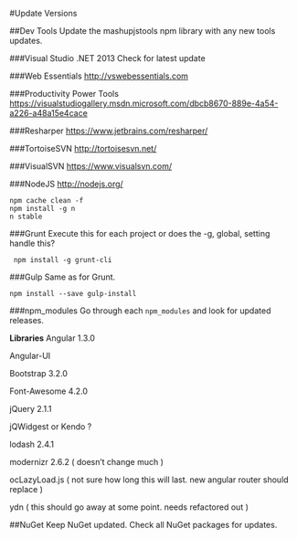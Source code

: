 #Update Versions

##Dev Tools
Update the mashupjstools npm library with any new tools updates.

###Visual Studio .NET 2013
Check for latest update

###Web Essentials
http://vswebessentials.com

###Productivity Power Tools
https://visualstudiogallery.msdn.microsoft.com/dbcb8670-889e-4a54-a226-a48a15e4cace

###Resharper
https://www.jetbrains.com/resharper/

###TortoiseSVN
http://tortoisesvn.net/

###VisualSVN
https://www.visualsvn.com/

###NodeJS
http://nodejs.org/

    npm cache clean -f 
    npm install -g n 
    n stable
 
###Grunt
Execute this for each project or does the -g, global, setting handle this?

     npm install -g grunt-cli

###Gulp
Same as for Grunt.

    npm install --save gulp-install


###npm_modules
Go through each `npm_modules` and look for updated releases.

**Libraries**
Angular 1.3.0

Angular-UI

Bootstrap 3.2.0

Font-Awesome 4.2.0

jQuery 2.1.1

jQWidgest or Kendo ?

lodash 2.4.1

modernizr 2.6.2 ( doesn’t change much )

ocLazyLoad.js ( not sure how long this will last.  new angular router should replace )

ydn ( this should go away at some point.  needs refactored out )


##NuGet
Keep NuGet updated.
Check all NuGet packages for updates.
